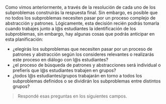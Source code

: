 Como vimos anteriormente, a través de la resolución de cada uno de los subproblemas construirás la respuesta final. Sin embargo, es posible que no todos los subproblemas necesiten pasar por un proceso complejo de abstracción y patrones. Lógicamente, esta decisión recién podrás tomarla cuando trabajes junto a l@s estudiantes la identificación de los subproblemas, sin embargo, hay algunas cosas que podrás anticipar en esta planificación:

* ¿elegirás los subproblemas que necesiten pasar por un proceso de patrones y abstracción según los consideres relevantes o realizarás este proceso en diálogo con l@s estudiantes?
* ¿el proceso de búsqueda de patrones y abstracciones será individual o prefierís que l@s estudiantes trabajen en grupos?
* ¿todos l@s estudiantes/grupos trabajarán en torno a todos los subproblemas definidos o se dividirán los subproblemas entre distintos grupos? 

> Respondé esas preguntas en los siguientes campos.
